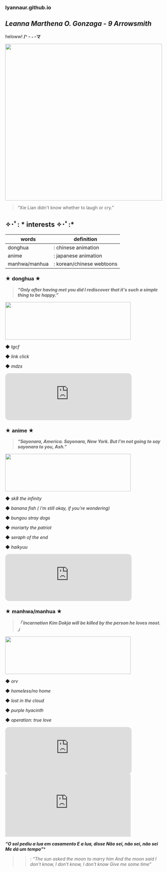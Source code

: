 ### lyannaur.github.io
## *Leanna Marthena O. Gonzaga - 9 Arrowsmith*

heloww! **/ᐠ - ˕ -マ**

<img src="https://user-images.githubusercontent.com/122426686/212521253-046e3c15-6cac-4477-a37b-9ded7e94a39e.jpg" width="500" height="500" />

> “Xie Lian didn't know whether to laugh or cry.”

##  ✧･ﾟ: * interests ✧･ﾟ:*


|  words  |      definition      |
| ------- | -------------------- |
| donghua | : chinese animation  |
|  anime  | : japanese animation |
|  manhwa/manhua  | : korean/chinese webtoons |



### ★ donghua ★ 
>***“Only after having met you did I rediscover that it's such a simple thing to be happy.”***

<img src="https://user-images.githubusercontent.com/122426686/212527546-d8176939-e16e-41a0-b3b7-846a60f6c3cb.gif" width="400" height="120" />

◆ *tgcf*

◆ *link click*

◆ *mdzs*

<iframe style="border-radius:12px" src="https://open.spotify.com/embed/track/5MDff48720BZmPEOs3kHpF?utm_source=generator&theme=0" width="80%" height="150" frameBorder="0" allowfullscreen="" allow="autoplay; clipboard-write; encrypted-media; fullscreen; picture-in-picture" loading="lazy"></iframe>

### ★ anime ★
>***“Sayonara, America. Sayonara, New York. But I’m not going to say sayonara to you, Ash.”***

<img src="https://user-images.githubusercontent.com/122426686/212522178-3152c3a4-a4b7-4244-a01e-f8d0959b11a7.gif" width="400" height="120" />

◆ *sk8 the infinity*

◆ *banana fish ( i'm still okay, if you're wondering)*

◆ *bungou stray dogs*

◆ *moriarty the patriot*

◆ *seraph of the end*

◆ *haikyuu*

<iframe style="border-radius:12px" src="https://open.spotify.com/embed/track/3yBeQAxk5Jb6bzvUpqu5qX?utm_source=generator&theme=0" width="80%" height="150" frameBorder="0" allowfullscreen="" allow="autoplay; clipboard-write; encrypted-media; fullscreen; picture-in-picture" loading="lazy"></iframe>

### ★ manhwa/manhua ★
>***「 Incarnation Kim Dokja will be killed by the person he loves most. 」***

<img src="https://user-images.githubusercontent.com/122426686/212523901-987da6da-14b3-4e0c-8a9c-ab5431ea8ef8.jpg" width="400" height="120" />

◆ *orv*

◆ *homeless/no home*

◆ *lost in the cloud*

◆ *purple hyacinth*

◆ *operation: true love*
<iframe style="border-radius:12px" src="https://open.spotify.com/embed/track/6VObnIkLVruX4UVyxWhlqm?utm_source=generator&theme=0" width="80%" height="150" frameBorder="0" allowfullscreen="" allow="autoplay; clipboard-write; encrypted-media; fullscreen; picture-in-picture" loading="lazy"></iframe>

<iframe width="400" height="200" src="https://www.youtube.com/embed/DOqapPZOGu0?start=36" title="YouTube video player" frameborder="0" allow="accelerometer; autoplay; clipboard-write; encrypted-media; gyroscope; picture-in-picture; web-share" allowfullscreen></iframe>

***“O sol pediu a lua em casamento*
*E a lua, disse*
*Não sei, não sei, não sei*
*Me dá um tempo”****

>>: *“The sun asked the moon to marry him
And the moon said
I don't know, I don't know, I don't know
Give me some time”*
